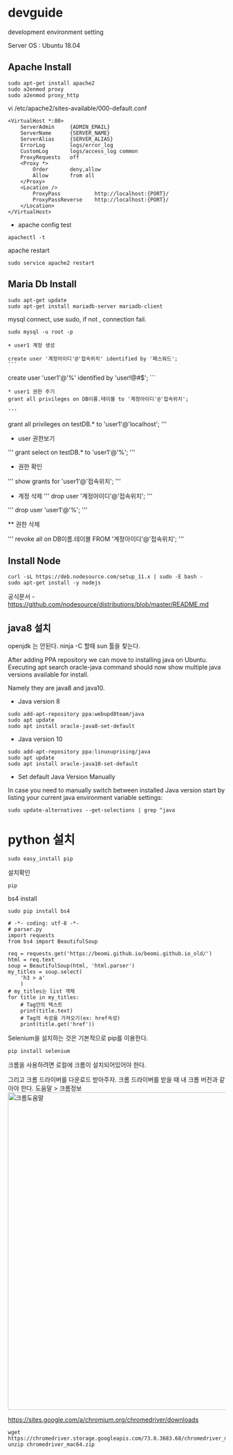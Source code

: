 # devguide
development environment setting

Server OS : Ubuntu 18.04
## Apache Install 

```
sudo apt-get install apache2
sudo a2enmod proxy
sudo a2enmod proxy_http
```

vi /etc/apache2/sites-available/000-default.conf
```
<VirtualHost *:80>
    ServerAdmin     {ADMIN_EMAIL}
    ServerName      {SERVER_NAME}
    ServerAlias     {SERVER_ALIAS}
    ErrorLog        logs/error_log
    CustomLog       logs/access_log common
    ProxyRequests   off
    <Proxy *>
        Order       deny,allow
        Allow       from all
    </Proxy>
    <Location />
        ProxyPass           http://localhost:{PORT}/
        ProxyPassReverse    http://localhost:{PORT}/
    </Location>
</VirtualHost>
```
* apache config test
```
apachectl -t
```

apache restart
```
sudo service apache2 restart
```
## Maria Db Install

```
sudo apt-get update
sudo apt-get install mariadb-server mariadb-client
```

mysql connect, use sudo, if not , connection fail.

```
sudo mysql -u root -p
```

    + user1 계정 생성

    create user '계정아이디'@'접속위치' identified by '패스워드';
    ```
create user 'user1'@'%' identified by 'user!@#$';
    ```

    * user1 권한 주기
    grant all privileges on DB이름.테이블 to '계정아이디'@'접속위치';

    '''
grant all privileges on testDB.* to 'user1'@'localhost';
'''

* user 권한보기

'''
grant select on testDB.* to 'user1'@'%';
'''

* 권한 확인

'''
show grants for 'user1'@'접속위치';
'''

* 계정 삭제
'''
drop user '계정아이디'@'접속위치';
'''

'''
drop user 'user1'@'%';
'''

** 권한 삭제

'''
revoke all on DB이름.테이블 FROM '계정아이디'@'접속위치';
'''

## Install Node

```
curl -sL https://deb.nodesource.com/setup_11.x | sudo -E bash -
sudo apt-get install -y nodejs
```



공식문서 - https://github.com/nodesource/distributions/blob/master/README.md

## java8 설치

openjdk 는 안된다. ninja -C 할때 sun 툴을 찾는다. 

After adding PPA repository we can move to installing java on Ubuntu. Executing apt search oracle-java command should now show multiple java versions available for install. 

Namely they are java8 and java10.


* Java version 8
```
sudo add-apt-repository ppa:webupd8team/java
sudo apt update
sudo apt install oracle-java8-set-default
```

* Java version 10
```
sudo add-apt-repository ppa:linuxuprising/java
sudo apt update
sudo apt install oracle-java10-set-default
```


* Set default Java Version Manually

In case you need to manually switch between installed Java version start by listing your current java environment variable settings:

```
sudo update-alternatives --get-selections | grep ^java
```


# python 설치
```
sudo easy_install pip
```

설치확인
```
pip
```

bs4 install
```
sudo pip install bs4
```

```
# -*- coding: utf-8 -*- 
# parser.py
import requests
from bs4 import BeautifulSoup

req = requests.get('https://beomi.github.io/beomi.github.io_old/')
html = req.text
soup = BeautifulSoup(html, 'html.parser')
my_titles = soup.select(
    'h3 > a'
    )
# my_titles는 list 객체
for title in my_titles:
    # Tag안의 텍스트
    print(title.text)
    # Tag의 속성을 가져오기(ex: href속성)
    print(title.get('href'))
```

Selenium을 설치하는 것은 기본적으로 pip를 이용한다.
```
pip install selenium
```

크롬을 사용하려면 로컬에 크롬이 설치되어있어야 한다.

그리고 크롬 드라이버를 다운로드 받아주자.
크롬 드라이버를 받을 때 내 크롬 버전과 같아야 한다.
도움말 > 크롬정보
<img width="733" alt="크롬도움말" src="https://user-images.githubusercontent.com/45186657/56499317-cf324000-6540-11e9-9cd9-0e61749c5033.png">



https://sites.google.com/a/chromium.org/chromedriver/downloads

```
wget https://chromedriver.storage.googleapis.com/73.0.3683.68/chromedriver_mac64.zip
unzip chromedriver_mac64.zip
```

